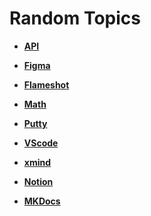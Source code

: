 # Random Topics 

- **[API](api/api.md)**

- **[Figma](figma/figma.md)**

- **[Flameshot](flameshot/flameshot.md)**

- **[Math](math/math.md)**

- **[Putty](putty/putty.md)**

- **[VScode](vscode/vscode.md)**

- **[xmind](xmind/xmind.md)**

- **[Notion](notion/notion.md)**

- **[MKDocs](mkdocs/mkdocs.md)**